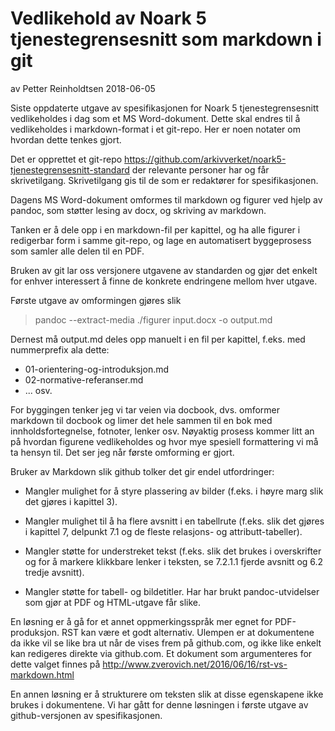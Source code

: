 Vedlikehold av Noark 5 tjenestegrensesnitt som markdown i git
=============================================================

av Petter Reinholdtsen 2018-06-05

Siste oppdaterte utgave av spesifikasjonen for Noark 5
tjenestegrensesnitt vedlikeholdes i dag som et MS Word-dokument.
Dette skal endres til å vedlikeholdes i markdown-format i et git-repo.
Her er noen notater om hvordan dette tenkes gjort.

Det er opprettet et git-repo
https://github.com/arkivverket/noark5-tjenestegrensesnitt-standard
der relevante personer har og får skrivetilgang.  Skrivetilgang gis
til de som er redaktører for spesifikasjonen.

Dagens MS Word-dokument omformes til markdown og figurer ved hjelp av
pandoc, som støtter lesing av docx, og skriving av markdown.

Tanken er å dele opp i en markdown-fil per kapittel, og ha alle
figurer i redigerbar form i samme git-repo, og lage en automatisert
byggeprosess som samler alle delen til en PDF.

Bruken av git lar oss versjonere utgavene av standarden og gjør det
enkelt for enhver interessert å finne de konkrete endringene mellom
hver utgave.

Første utgave av omformingen gjøres slik

> pandoc --extract-media ./figurer input.docx -o output.md

Dernest må output.md deles opp manuelt i en fil per kapittel, f.eks. med
nummerprefix ala dette:

 * 01-orientering-og-introduksjon.md
 * 02-normative-referanser.md
 * ... osv.

For byggingen tenker jeg vi tar veien via docbook, dvs. omformer
markdown til docbook og limer det hele sammen til en bok med
innholdsfortegnelse, fotnoter, lenker osv.  Nøyaktig prosess kommer
litt an på hvordan figurene vedlikeholdes og hvor mye spesiell
formattering vi må ta hensyn til.  Det ser jeg når første omforming er
gjort.




Bruker av Markdown slik github tolker det gir endel utfordringer:

 - Mangler mulighet for å styre plassering av bilder (f.eks. i høyre
   marg slik det gjøres i kapittel 3).

 - Mangler mulighet til å ha flere avsnitt i en tabellrute
   (f.eks. slik det gjøres i kapittel 7, delpunkt 7.1 og de fleste
   relasjons- og attributt-tabeller).

 - Mangler støtte for understreket tekst (f.eks. slik det brukes i
   overskrifter og for å markere klikkbare lenker i teksten, se
   7.2.1.1 fjerde avsnitt og 6.2 tredje avsnitt).

 - Mangler støtte for tabell- og bildetitler.  Har har brukt
   pandoc-utvidelser som gjør at PDF og HTML-utgave får slike.

En løsning er å gå for et annet oppmerkingsspråk mer egnet for
PDF-produksjon.  RST kan være et godt alternativ.  Ulempen er at
dokumentene da ikke vil se like bra ut når de vises frem på
github.com, og ikke like enkelt kan redigeres direkte via github.com.
Et dokument som argumenteres for dette valget finnes på
http://www.zverovich.net/2016/06/16/rst-vs-markdown.html

En annen løsning er å strukturere om teksten slik at disse egenskapene
ikke brukes i dokumentene.  Vi har gått for denne løsningen i første
utgave av github-versjonen av spesifikasjonen.
